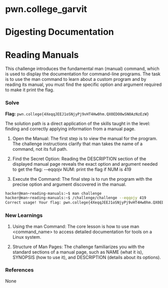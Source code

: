 # pwn.college_garvit
# Digesting Documentation

# Reading Manuals
This challenge introduces the fundamental man (manual) command, which is used to display the documentation for command-line programs. The task is to use the man command to learn about a custom program and by reading its manual, you must find the specific option and argument required to make it print the flag.  

### Solve
**Flag:** `pwn.college{4XeqqJEEJ1oSNjyPj9vHT4Hw0hm.QX0EDO0wSN0AzNzEzW}`

The solution path is a direct application of the skills taught in the level: finding and correctly applying information from a manual page.
1. Open the Manual: The first step is to view the manual for the program. The challenge instructions clarify that man takes the name of a command, not its full path.

2. Find the Secret Option: Reading the DESCRIPTION section of the displayed manual page reveals the exact option and argument needed to get the flag:
--eqqojv NUM: print the flag if NUM is 419

3. Execute the Command: The final step is to run the program with the precise option and argument discovered in the manual.

```bash
hacker@man~reading-manuals:~$ man challenge
hacker@man~reading-manuals:~$ /challenge/challenge --eqqojy 419
Correct usage! Your flag: pwn.college{4XeqqJEEJ1oSNjyPj9vHT4Hw0hm.QX0EDO0wSN0AzNzEzW}
```
    
### New Learnings
1. Using the man Command: The core lesson is how to use man <command_name> to access detailed documentation for tools on a Linux system.

2. Structure of Man Pages: The challenge familiarizes you with the standard sections of a manual page, such as NAME (what it is), SYNOPSIS (how to use it), and DESCRIPTION (details about its options).

### References 
None